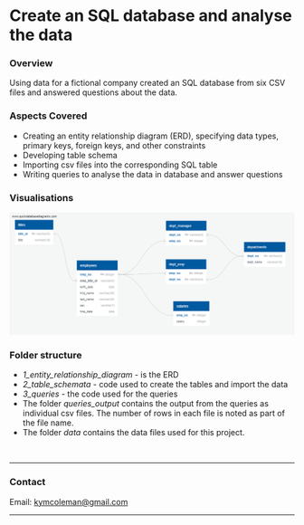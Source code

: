 # Create an SQL database and analyse the data

### **Overview**
Using data for a fictional company created an SQL database from six CSV files and answered questions about the data.


### **Aspects Covered**
- Creating an entity relationship diagram (ERD), specifying data types, primary keys, foreign keys, and other constraints
- Developing table schema
- Importing csv files into the corresponding SQL table
- Writing queries to analyse the data in database and answer questions

### **Visualisations**
![ERD](1_entity_relationship_diagram.png)


### **Folder structure**
- *1_entity_relationship_diagram* - is the ERD
- *2_table_schemata* - code used to create the tables and import the data
- *3_queries* - the code used for the queries
- The folder *queries_output* contains the output from the queries as individual csv files.  The number of rows in each file is noted as part of the file name.
- The folder *data* contains the data files used for this project.


<br>

---

### **Contact**
Email: kymcoleman@gmail.com

---
